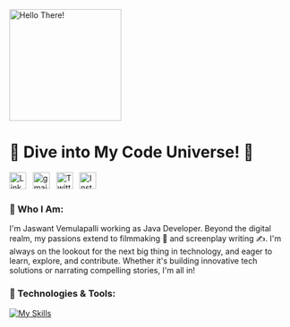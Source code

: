 <div align="left">

<img src="https://media.giphy.com/media/Nx0rz3jtxtEre/giphy.gif" alt="Hello There!" width="200" />

<h1>🚀 Dive into My Code Universe! 🌌</h1>

<a href="https://www.linkedin.com/in/jaswant-vemulapalli/" target="_blank"><img src="https://www.linkedin.com/favicon.ico" width="30" alt="LinkedIn"></a>&nbsp;&nbsp;
<a href="mailto:vjaswant7@gmail.co" target="_blank"><img src="https://mail.google.com/favicon.ico" width="30" alt="gmail"></a>&nbsp;&nbsp;
<a href="https://twitter.com/Jaswant72" target="_blank"><img src="https://www.twitter.com/favicon.ico" width="30" alt="Twitter"></a>&nbsp;&nbsp;
<a href="https://www.instagram.com/jaswant_vemulapalli/" target="_blank"><img src="https://www.instagram.com/favicon.ico" width="30" alt="Instagram"></a>

<h3>👤 Who I Am:</h3>
<p>
  I'm Jaswant Vemulapalli working as Java Developer. Beyond the digital realm, my passions extend to filmmaking 🎥 and screenplay writing ✍️. I'm always on the lookout for the next big thing in technology, and eager to learn, explore, and contribute. Whether it's building innovative tech solutions or narrating compelling stories, I'm all in!
</p>

<h3>🔧 Technologies & Tools:</h3>

[![My Skills](https://skillicons.dev/icons?i=java,spring,hibernate,mysql,postman,python,tensorflow,javascript,react)](https://skillicons.dev)

</div>






